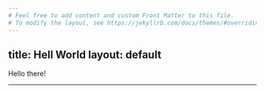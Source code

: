 ```yaml
---
# Feel free to add content and custom Front Matter to this file.
# To modify the layout, see https://jekyllrb.com/docs/themes/#overriding-theme-defaults
---
```

title: Hell World
layout: default
---
 
Hello there!

---
